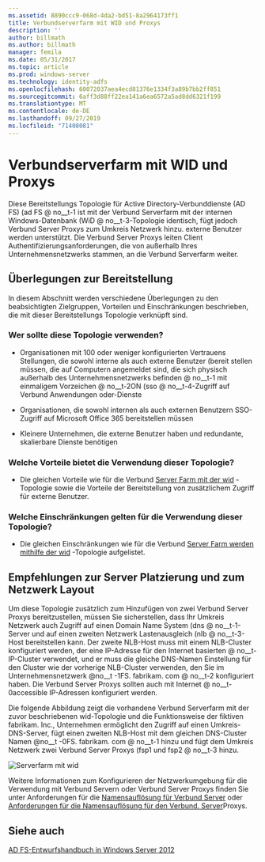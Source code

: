 ```yaml
---
ms.assetid: 8890ccc9-068d-4da2-bd51-8a2964173ff1
title: Verbundserverfarm mit WID und Proxys
description: ''
author: billmath
ms.author: billmath
manager: femila
ms.date: 05/31/2017
ms.topic: article
ms.prod: windows-server
ms.technology: identity-adfs
ms.openlocfilehash: 60072037aea4ecd81376e1334f3a89b7bb2ff851
ms.sourcegitcommit: 6aff3d88ff22ea141a6ea6572a5ad8dd6321f199
ms.translationtype: MT
ms.contentlocale: de-DE
ms.lasthandoff: 09/27/2019
ms.locfileid: "71408081"
---
```

# <a name="federation-server-farm-using-wid-and-proxies"></a>Verbundserverfarm mit WID und Proxys

Diese Bereitstellungs Topologie für Active Directory-Verbunddienste (AD FS) \(ad FS @ no__t-1 ist mit der Verbund Serverfarm mit der internen Windows-Datenbank \(WiD @ no__t-3-Topologie identisch, fügt jedoch Verbund Server Proxys zum Umkreis Netzwerk hinzu. externe Benutzer werden unterstützt. Die Verbund Server Proxys leiten Client Authentifizierungsanforderungen, die von außerhalb Ihres Unternehmensnetzwerks stammen, an die Verbund Serverfarm weiter.  
  
## <a name="deployment-considerations"></a>Überlegungen zur Bereitstellung  
In diesem Abschnitt werden verschiedene Überlegungen zu den beabsichtigten Zielgruppen, Vorteilen und Einschränkungen beschrieben, die mit dieser Bereitstellungs Topologie verknüpft sind.  
  
### <a name="who-should-use-this-topology"></a>Wer sollte diese Topologie verwenden?  
  
-   Organisationen mit 100 oder weniger konfigurierten Vertrauens Stellungen, die sowohl interne als auch externe Benutzer \(bereit stellen müssen, die auf Computern angemeldet sind, die sich physisch außerhalb des Unternehmensnetzwerks befinden @ no__t-1 mit einmaligem Vorzeichen @ no__t-2ON \(sso @ no__t-4-Zugriff auf Verbund Anwendungen oder-Dienste  
  
-   Organisationen, die sowohl internen als auch externen Benutzern SSO-Zugriff auf Microsoft Office 365 bereitstellen müssen  
  
-   Kleinere Unternehmen, die externe Benutzer haben und redundante, skalierbare Dienste benötigen  
  
### <a name="what-are-the-benefits-of-using-this-topology"></a>Welche Vorteile bietet die Verwendung dieser Topologie?  
  
-   Die gleichen Vorteile wie für die Verbund [Server Farm mit der wid](Federation-Server-Farm-Using-WID-2012.md) -Topologie sowie die Vorteile der Bereitstellung von zusätzlichem Zugriff für externe Benutzer.  
  
### <a name="what-are-the-limitations-of-using-this-topology"></a>Welche Einschränkungen gelten für die Verwendung dieser Topologie?  
  
-   Die gleichen Einschränkungen wie für die Verbund [Server Farm werden mithilfe der wid](Federation-Server-Farm-Using-WID-2012.md) -Topologie aufgelistet.  
  
## <a name="server-placement-and-network-layout-recommendations"></a>Empfehlungen zur Server Platzierung und zum Netzwerk Layout  
Um diese Topologie zusätzlich zum Hinzufügen von zwei Verbund Server Proxys bereitzustellen, müssen Sie sicherstellen, dass Ihr Umkreis Netzwerk auch Zugriff auf einen Domain Name System \(dns @ no__t-1-Server und auf einen zweiten Netzwerk Lastenausgleich \(nlb @ no__t-3-Host bereitstellen kann. Der zweite NLB-Host muss mit einem NLB-Cluster konfiguriert werden, der eine IP-Adresse für den Internet basierten @ no__t-IP-Cluster verwendet, und er muss die gleiche DNS-Namen Einstellung für den Cluster wie der vorherige NLB-Cluster verwenden, den Sie im Unternehmensnetzwerk @no__t -1FS. fabrikam. com @ no__t-2 konfiguriert haben. Die Verbund Server Proxys sollten auch mit Internet @ no__t-0accessible IP-Adressen konfiguriert werden.  
  
Die folgende Abbildung zeigt die vorhandene Verbund Serverfarm mit der zuvor beschriebenen wid-Topologie und die Funktionsweise der fiktiven fabrikam. Inc., Unternehmen ermöglicht den Zugriff auf einen Umkreis-DNS-Server, fügt einen zweiten NLB-Host mit dem gleichen DNS-Cluster Namen @no__t -0FS. fabrikam. com @ no__t-1 hinzu und fügt dem Umkreis Netzwerk zwei Verbund Server Proxys \(fsp1 und fsp2 @ no__t-3 hinzu.  
  
![Serverfarm mit wid](media/FarmWIDProxies.gif)  
  
Weitere Informationen zum Konfigurieren der Netzwerkumgebung für die Verwendung mit Verbund Servern oder Verbund Server Proxys finden Sie unter Anforderungen für die [Namensauflösung für Verbund Server](Name-Resolution-Requirements-for-Federation-Servers.md) oder [Anforderungen für die Namensauflösung für den Verbund. Server](Name-Resolution-Requirements-for-Federation-Server-Proxies.md)Proxys.  
  
## <a name="see-also"></a>Siehe auch
[AD FS-Entwurfshandbuch in Windows Server 2012](AD-FS-Design-Guide-in-Windows-Server-2012.md)
